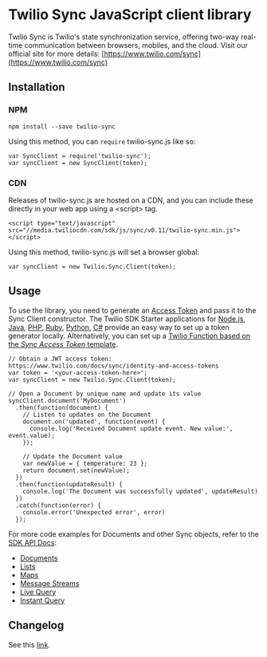 Twilio Sync JavaScript client library
===============

Twilio Sync is Twilio's state synchronization service, offering two-way real-time communication between browsers, mobiles, and the cloud.
Visit our official site for more details: [https://www.twilio.com/sync](https://www.twilio.com/sync)

Installation
------------

### NPM
```
npm install --save twilio-sync
```
Using this method, you can `require` twilio-sync.js like so:
```
var SyncClient = require('twilio-sync');
var syncClient = new SyncClient(token);
```

### CDN
Releases of twilio-sync.js are hosted on a CDN, and you can include these
directly in your web app using a &lt;script&gt; tag.
```
<script type="text/javascript" src="//media.twiliocdn.com/sdk/js/sync/v0.11/twilio-sync.min.js"></script>
```
Using this method, twilio-sync.js will set a browser global:
```
var syncClient = new Twilio.Sync.Client(token);
```


Usage
-----
To use the library, you need to generate an [Access Token](https://www.twilio.com/docs/sync/identity-and-access-tokens) and pass it to the Sync Client constructor.
The Twilio SDK Starter applications for [Node.js](https://github.com/TwilioDevEd/sdk-starter-node), [Java](https://github.com/TwilioDevEd/sdk-starter-java), [PHP](https://github.com/TwilioDevEd/sdk-starter-php), [Ruby](https://github.com/TwilioDevEd/sdk-starter-ruby), [Python](https://github.com/TwilioDevEd/sdk-starter-python), [C#](https://github.com/TwilioDevEd/sdk-starter-csharp) provide an easy way to set up a token generator locally.
Alternatively, you can set up a [Twilio Function based on the _Sync Access Token_ template](https://www.twilio.com/console/runtime/functions/manage).    

```
// Obtain a JWT access token: https://www.twilio.com/docs/sync/identity-and-access-tokens
var token = '<your-access-token-here>';
var syncClient = new Twilio.Sync.Client(token);

// Open a Document by unique name and update its value
syncClient.document('MyDocument')
  .then(function(document) {
    // Listen to updates on the Document
    document.on('updated', function(event) {
      console.log('Received Document update event. New value:', event.value);
    });

    // Update the Document value
    var newValue = { temperature: 23 };
    return document.set(newValue);
  })
  .then(function(updateResult) {
    console.log('The Document was successfully updated', updateResult)
  })
  .catch(function(error) {
    console.error('Unexpected error', error)
  });
```

For more code examples for Documents and other Sync objects, refer to the [SDK API Docs](https://media.twiliocdn.com/sdk/js/sync/v0.11/docs):
* [Documents](https://media.twiliocdn.com/sdk/js/sync/v0.11/docs/Document.html)
* [Lists](https://media.twiliocdn.com/sdk/js/sync/v0.11/docs/List.html)
* [Maps](https://media.twiliocdn.com/sdk/js/sync/v0.11/docs/Map.html)
* [Message Streams](https://media.twiliocdn.com/sdk/js/sync/v0.11/docs/Stream.html)
* [Live Query](https://media.twiliocdn.com/sdk/js/sync/v0.11/docs/LiveQuery.html)
* [Instant Query](https://media.twiliocdn.com/sdk/js/sync/v0.11/docs/InstantQuery.html)

Changelog
---------
See this [link](https://www.twilio.com/docs/sync/javascript-sdk-changelog#version-history-changelog).
